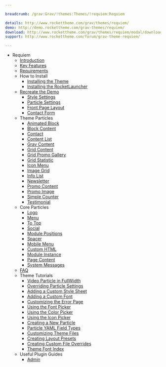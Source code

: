```yaml
---

breadcrumb: /grav:Grav/!themes:Themes/!requiem:Requiem

details: http://www.rockettheme.com/grav/themes/requiem/
demo: http://demo.rockettheme.com/grav-themes/requiem/
download: http://www.rockettheme.com/grav/themes/requiem/modal/downloads
support: http://www.rockettheme.com/forum/grav-theme-requiem/

---
```


* Requiem
    - [Introduction]()
    - [Key Features](INDEX.md#key-features)
    - [Requirements](INDEX.md#requirements)
    - How to Install
        + [Installing the Theme](http://docs.gantry.org/gantry5/basics/installation#installing-a-gantry-theme)
        + [Installing the RocketLauncher](../../start/rocketlauncher.md)
    - [Recreate the Demo](demo.md)
        + [Style Settings](demo_settings.md)
        + [Particle Settings](demo.md#particles)
        + [Front Page Layout](layout.md)
        + [Contact Form](../../start/contact.md/contact.md)
    - Theme Particles
        + [Animated Block](particle_animatedblock.md)
        + [Block Content](particle_block.md)
        + [Contact](particle_contact.md)
        + [Content List](particle_contentlist.md)
        + [Grav Content](particle_grav.md)
        + [Grid Content](particle_gridcontent.md)
        + [Grid Promo Gallery](particle_gridpromogallery.md)
        + [Grid Statistic](particle_grid.md)
        + [Icon Menu](particle_iconmenu.md)
        + [Image Grid](particle_image.md)
        + [Info List](particle_info.md)
        + [Newsletter](particle_newsletter.md)
        + [Promo Content](particle_promocontent.md)
        + [Promo Image](particle_promoimage.md)
        + [Simple Counter](particle_simplecounter.md)
        + [Testimonial](particle_testimonial.md)
    - Core Particles 
        + [Logo](http://docs.gantry.org/gantry5/particles/logo)
        + [Menu](http://docs.gantry.org/gantry5/particles/menu-control)
        + [To Top](http://docs.gantry.org/gantry5/particles/to-top)
        + [Social](http://docs.gantry.org/gantry5/particles/social)
        + [Module Positions](http://docs.gantry.org/gantry5/particles/position)
        + [Spacer](http://docs.gantry.org/gantry5/particles/spacer)
        + [Mobile Menu](http://docs.gantry.org/gantry5/particles/mobile-menu)
        + [Custom HTML](http://docs.gantry.org/gantry5/particles/custom-html)
        + [Module Instance](http://docs.gantry.org/gantry5/particles/module-instance)
        + [Page Content](http://docs.gantry.org/gantry5/particles/page-content)
        + [System Messages](http://docs.gantry.org/gantry5/particles/system-messages)
    - [FAQ](faq.md)
    - Theme Tutorials
        + [Video Particle in FullWidth](fullwidth_video.md)
        + [Overriding Particle Settings](http://docs.gantry.org/gantry5/tutorials/overriding-particle-settings)
        + [Adding a Custom Style Sheet](http://docs.gantry.org/gantry5/tutorials/adding-a-custom-style-sheet)
        + [Adding a Custom Font](http://docs.gantry.org/gantry5/tutorials/fonts)
        + [Customizing the Error Page](http://docs.gantry.org/gantry5/tutorials/customize-the-error-page)
        + [Using the Font Picker](http://docs.gantry.org/gantry5/tutorials/using-the-font-picker)
        + [Using the Color Picker](http://docs.gantry.org/gantry5/tutorials/using-the-color-picker)
        + [Using the Icon Picker](http://docs.gantry.org/gantry5/tutorials/using-the-icon-picker)
        + [Creating a New Particle](http://docs.gantry.org/gantry5/advanced/creating-a-new-particle)
        + [Particle YAML Field Types](http://docs.gantry.org/gantry5/advanced/particle-yaml-field-types)
        + [Customizing Theme Files](http://docs.gantry.org/gantry5/advanced/customizing-theme-files)
        + [Creating Layout Presets](http://docs.gantry.org/gantry5/advanced/creating-layout-presets)
        + [Creating Custom File Overrides](http://docs.gantry.org/gantry5/advanced/file-overrides)
        + [Theme Font Index](../../../technical_tips/general/font_index.md)
    - Useful Plugin Guides
        + [Admin](https://learn.getgrav.org/admin-panel)
